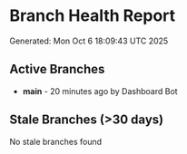 # Branch Health Report
Generated: Mon Oct  6 18:09:43 UTC 2025

## Active Branches
- **main** - 20 minutes ago by Dashboard Bot

## Stale Branches (>30 days)
No stale branches found
